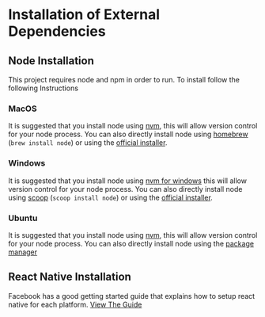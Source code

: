 # Installation of External Dependencies

## Node Installation
This project requires node and npm in order to run. To install follow the following Instructions

### MacOS
It is suggested that you install node using [nvm](https://github.com/creationix/nvm), this will allow version control for your node process. You can also directly install node using [homebrew](http://brew.sh/) (`brew install node`) or using the [official installer](https://nodejs.org/en/).

### Windows
It is suggested that you install node using [nvm for windows](https://github.com/coreybutler/nvm-windows) this will allow version control for your node process. You can also directly install node using [scoop](http://scoop.sh/) (`scoop install node`) or using the [official installer](https://nodejs.org/en/).

### Ubuntu
It is suggested that you install node using [nvm](https://github.com/creationix/nvm), this will allow version control for your node process. You can also directly install node using the [package manager](https://nodejs.org/en/download/package-manager/)

## React Native Installation
Facebook has a good getting started guide that explains how to setup react native for each platform. [View The Guide](https://facebook.github.io/react-native/docs/getting-started.html)
